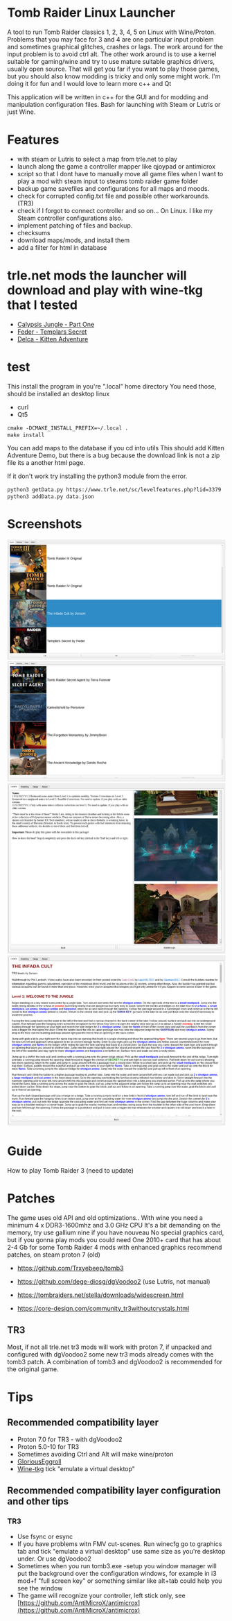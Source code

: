 # Tomb Raider Linux Launcher
A tool to run Tomb Raider classics 1, 2, 3, 4, 5 on Linux with Wine/Proton.
Problems that you may face for 3 and 4 are one particular input problem and
sometimes graphical glitches, crashes or lags. The work around for the input
problem is to avoid ctrl alt. The other work around is to use a kernel suitable
for gaming/wine and try to use mature suitable graphics drivers, usually open
source. That will get you far if you want to play those games, but you should
also know modding is tricky and only some might work. I'm doing it for fun
and I would love to learn more c++ and Qt

This application will be written in c++ for the GUI and for modding and
manipulation configuration files. Bash for launching with Steam or Lutris or just Wine.

# Features
* with steam or Lutris to select a map from trle.net to play
* launch along the game a controller mapper like qjoypad or antimicrox
* script so that I dont have to manually move all game files when I want to play a mod with steam input to steams tomb raider game folder
* backup game savefiles and configurations for all maps and moods.
* check for corrupted config.txt file and possible other workarounds. (TR3)
* check if I forgot to connect controller and so on... On Linux. I like my Steam controller configurations also.
* implement patching of files and backup.
* checksums
* download maps/mods, and install them
* add a filter for html in database

# trle.net mods the launcher will download and play with wine-tkg that I tested
* [Calypsis Jungle - Part One](https://www.trle.net/sc/levelfeatures.php?lid=3500)
* [Feder - Templars Secret](https://www.trle.net/sc/levelfeatures.php?lid=3082)
* [Delca - Kitten Adventure](https://www.trle.net/sc/levelfeatures.php?lid=3379)


# test
This install the program in you're ".local" home directory
You need those, should be installed an desktop linux

* curl
* Qt5

```shell
cmake -DCMAKE_INSTALL_PREFIX=~/.local .
make install
```

You can add maps to the database if you cd into utils
This should add Kitten Adventure Demo, but there is a bug
because the download link is not a zip file its a another html page. 

If it don't work try installing the
python3 module from the error.

```shell
python3 getData.py https://www.trle.net/sc/levelfeatures.php?lid=3379
python3 addData.py data.json

```
# Screenshots
![screenshot1](https://raw.githubusercontent.com/noisecode3/TombRaiderLinuxLauncher/main/doc/screenshot1.jpg)
![screenshot1](https://raw.githubusercontent.com/noisecode3/TombRaiderLinuxLauncher/main/doc/screenshot2.jpg)
![screenshot1](https://raw.githubusercontent.com/noisecode3/TombRaiderLinuxLauncher/main/doc/screenshot3.jpg)
![screenshot1](https://raw.githubusercontent.com/noisecode3/TombRaiderLinuxLauncher/main/doc/screenshot4.jpg)

# Guide

How to play Tomb Raider 3 (need to update)

# Patches
The game uses old API and old optimizations..
With wine you need a minimum
4 x DDR3-1600mhz and 3.0 GHz CPU
It's a bit demanding on the memory, try use gallium nine if you have nouveau
No special graphics card, but if you gonna play mods you could need
One 2010+ card that has about 2-4 Gb for some Tomb Raider 4 mods with enhanced graphics
recommend patches, on steam proton 7 (old)
* https://github.com/Trxyebeep/tomb3

* https://github.com/dege-diosg/dgVoodoo2 (use Lutris, not manual)
* https://tombraiders.net/stella/downloads/widescreen.html
* https://core-design.com/community_tr3withoutcrystals.html

## TR3
Most, if not all trle.net tr3 mods will work with proton 7, if unpacked and configured with dgVoodoo2
some new tr3 mods already comes with the tomb3 patch. A combination of tomb3 and dgVoodoo2 is recommended for the original game.

# Tips
## Recommended compatibility layer
* Proton 7.0 for TR3 - with dgVoodoo2
* Proton 5.0-10 for TR3
* Sometimes avoiding Ctrl and Alt will make wine/proton
* [GloriousEggroll](https://github.com/GloriousEggroll/proton-ge-custom/releases/tag/6.21-GE-2)
* [Wine-tkg](https://github.com/Frogging-Family/wine-tkg-git/releases/tag/7.6.r12.g51472395) tick "emulate a virtual desktop"

## Recommended compatibility layer configuration and other tips
### TR3
* Use fsync or esync
* If you have problems witn FMV cut-scenes. Run winecfg go to graphics tab and tick "emulate a virtual desktop" use same size as you're desktop under. Or use dgVoodoo2
* Sometimes when you run tomb3.exe -setup you window manager will put the background over the configuration windows, for example in i3 mod+f "full screen key" or something similar like alt+tab could help you see the window
* The game will recognize your controller, left stick only, see [https://github.com/AntiMicroX/antimicrox](https://github.com/AntiMicroX/antimicrox)
